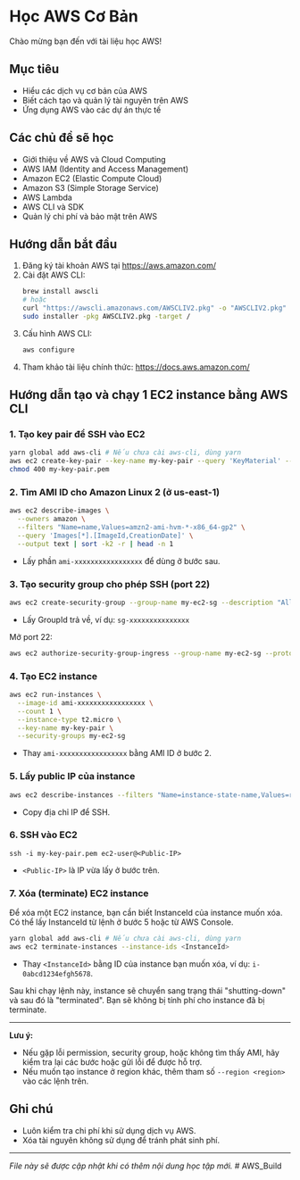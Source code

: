 # Học AWS Cơ Bản

Chào mừng bạn đến với tài liệu học AWS!

## Mục tiêu
- Hiểu các dịch vụ cơ bản của AWS
- Biết cách tạo và quản lý tài nguyên trên AWS
- Ứng dụng AWS vào các dự án thực tế

## Các chủ đề sẽ học
- Giới thiệu về AWS và Cloud Computing
- AWS IAM (Identity and Access Management)
- Amazon EC2 (Elastic Compute Cloud)
- Amazon S3 (Simple Storage Service)
- AWS Lambda
- AWS CLI và SDK
- Quản lý chi phí và bảo mật trên AWS

## Hướng dẫn bắt đầu
1. Đăng ký tài khoản AWS tại https://aws.amazon.com/
2. Cài đặt AWS CLI:
   ```bash
   brew install awscli
   # hoặc
   curl "https://awscli.amazonaws.com/AWSCLIV2.pkg" -o "AWSCLIV2.pkg"
   sudo installer -pkg AWSCLIV2.pkg -target /
   ```
3. Cấu hình AWS CLI:
   ```bash
   aws configure
   ```
4. Tham khảo tài liệu chính thức: https://docs.aws.amazon.com/

## Hướng dẫn tạo và chạy 1 EC2 instance bằng AWS CLI

### 1. Tạo key pair để SSH vào EC2
```bash
yarn global add aws-cli # Nếu chưa cài aws-cli, dùng yarn
aws ec2 create-key-pair --key-name my-key-pair --query 'KeyMaterial' --output text > my-key-pair.pem
chmod 400 my-key-pair.pem
```

### 2. Tìm AMI ID cho Amazon Linux 2 (ở us-east-1)
```bash
aws ec2 describe-images \
  --owners amazon \
  --filters "Name=name,Values=amzn2-ami-hvm-*-x86_64-gp2" \
  --query 'Images[*].[ImageId,CreationDate]' \
  --output text | sort -k2 -r | head -n 1
```
- Lấy phần `ami-xxxxxxxxxxxxxxxxx` để dùng ở bước sau.

### 3. Tạo security group cho phép SSH (port 22)
```bash
aws ec2 create-security-group --group-name my-ec2-sg --description "Allow SSH"
```
- Lấy GroupId trả về, ví dụ: `sg-xxxxxxxxxxxxxxx`

Mở port 22:
```bash
aws ec2 authorize-security-group-ingress --group-name my-ec2-sg --protocol tcp --port 22 --cidr 0.0.0.0/0
```

### 4. Tạo EC2 instance
```bash
aws ec2 run-instances \
  --image-id ami-xxxxxxxxxxxxxxxxx \
  --count 1 \
  --instance-type t2.micro \
  --key-name my-key-pair \
  --security-groups my-ec2-sg
```
- Thay `ami-xxxxxxxxxxxxxxxxx` bằng AMI ID ở bước 2.

### 5. Lấy public IP của instance
```bash
aws ec2 describe-instances --filters "Name=instance-state-name,Values=running" --query "Reservations[*].Instances[*].[InstanceId,PublicIpAddress]" --output table
```
- Copy địa chỉ IP để SSH.

### 6. SSH vào EC2
```de
ssh -i my-key-pair.pem ec2-user@<Public-IP>
```
- `<Public-IP>` là IP vừa lấy ở bước trên.

### 7. Xóa (terminate) EC2 instance

Để xóa một EC2 instance, bạn cần biết InstanceId của instance muốn xóa. Có thể lấy InstanceId từ lệnh ở bước 5 hoặc từ AWS Console.

```bash
yarn global add aws-cli # Nếu chưa cài aws-cli, dùng yarn
aws ec2 terminate-instances --instance-ids <InstanceId>
```
- Thay `<InstanceId>` bằng ID của instance bạn muốn xóa, ví dụ: `i-0abcd1234efgh5678`.

Sau khi chạy lệnh này, instance sẽ chuyển sang trạng thái "shutting-down" và sau đó là "terminated". Bạn sẽ không bị tính phí cho instance đã bị terminate.

---
**Lưu ý:**
- Nếu gặp lỗi permission, security group, hoặc không tìm thấy AMI, hãy kiểm tra lại các bước hoặc gửi lỗi để được hỗ trợ.
- Nếu muốn tạo instance ở region khác, thêm tham số `--region <region>` vào các lệnh trên.

## Ghi chú
- Luôn kiểm tra chi phí khi sử dụng dịch vụ AWS.
- Xóa tài nguyên không sử dụng để tránh phát sinh phí.

---

*File này sẽ được cập nhật khi có thêm nội dung học tập mới.* # AWS_Build
